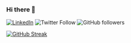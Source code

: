 ### Hi there 👋

[![LinkedIn](https://img.shields.io/badge/-LinkedIn-5c5c5c?&logo=Linkedin&?logoColor=white&link=https://www.linkedin.com/in/konstantinsivakov/)](https://www.linkedin.com/in/konstantinsivakov/)
![Twitter Follow](https://img.shields.io/twitter/follow/tino097?style=flat-square)
![GitHub followers](https://img.shields.io/github/followers/tino097)

[![GitHub Streak](https://streak-stats.demolab.com/?user=tino097&theme=merko)]([https://git.io/streak-stats](https://streak-stats.demolab.com/?user=tino097&theme=dark))


